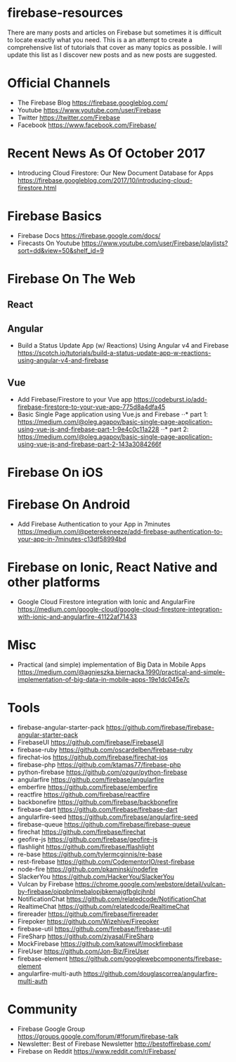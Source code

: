 # firebase-resources
There are many posts and articles on Firebase but sometimes it is difficult to locate exactly what you need. This is a an attempt to create a comprehensive list of tutorials that cover as many topics as possible. I will update this list as I discover new posts and as new posts are suggested.
# Official Channels
* The Firebase Blog https://firebase.googleblog.com/
* Youtube https://www.youtube.com/user/Firebase
* Twitter https://twitter.com/Firebase
* Facebook https://www.facebook.com/Firebase/
# Recent News As Of October 2017
* Introducing Cloud Firestore: Our New Document Database for Apps https://firebase.googleblog.com/2017/10/introducing-cloud-firestore.html
# Firebase Basics
* Firebase Docs https://firebase.google.com/docs/
* Firecasts On Youtube https://www.youtube.com/user/Firebase/playlists?sort=dd&view=50&shelf_id=9
# Firebase On The Web
## React

## Angular
* Build a Status Update App (w/ Reactions) Using Angular v4 and Firebase https://scotch.io/tutorials/build-a-status-update-app-w-reactions-using-angular-v4-and-firebase

## Vue
* Add Firebase/Firestore to your Vue app https://codeburst.io/add-firebase-firestore-to-your-vue-app-775d8a4dfa45
* Basic Single Page application using Vue.js and Firebase
⋅⋅* part 1: https://medium.com/@oleg.agapov/basic-single-page-application-using-vue-js-and-firebase-part-1-9e4c0c11a228
⋅⋅* part 2: https://medium.com/@oleg.agapov/basic-single-page-application-using-vue-js-and-firebase-part-2-143a3084266f
# Firebase On iOS

# Firebase On Android
* Add Firebase Authentication to your App in 7minutes https://medium.com/@peterekeneeze/add-firebase-authentication-to-your-app-in-7minutes-c13df58994bd
# Firebase on Ionic, React Native and other platforms
* Google Cloud Firestore integration with Ionic and AngularFire https://medium.com/google-cloud/google-cloud-firestore-integration-with-ionic-and-angularfire-41122af71433

# Misc
* Practical (and simple) implementation of Big Data in Mobile Apps https://medium.com/@agnieszka.biernacka.1990/practical-and-simple-implementation-of-big-data-in-mobile-apps-19e1dc045e7c

# Tools
* firebase-angular-starter-pack https://github.com/firebase/firebase-angular-starter-pack
* FirebaseUI https://github.com/firebase/FirebaseUI
* firebase-ruby https://github.com/oscardelben/firebase-ruby
* firechat-ios https://github.com/firebase/firechat-ios
* firebase-php https://github.com/ktamas77/firebase-php
* python-firebase https://github.com/ozgur/python-firebase
* angularfire https://github.com/firebase/angularfire
* emberfire https://github.com/firebase/emberfire
* reactfire https://github.com/firebase/reactfire
* backbonefire https://github.com/firebase/backbonefire
* firebase-dart https://github.com/firebase/firebase-dart
* angularfire-seed https://github.com/firebase/angularfire-seed
* firebase-queue https://github.com/firebase/firebase-queue
* firechat https://github.com/firebase/firechat
* geofire-js https://github.com/firebase/geofire-js
* flashlight https://github.com/firebase/flashlight
* re-base https://github.com/tylermcginnis/re-base
* rest-firebase https://github.com/CodementorIO/rest-firebase
* node-fire https://github.com/pkaminski/nodefire
* SlackerYou https://github.com/HackerYou/SlackerYou
* Vulcan by Firebase https://chrome.google.com/webstore/detail/vulcan-by-firebase/oippbnlmebalopjbkemajgfbglcjhnbl
* NotificationChat https://github.com/relatedcode/NotificationChat
* RealtimeChat https://github.com/relatedcode/RealtimeChat
* firereader https://github.com/firebase/firereader
* Firepoker https://github.com/Wizehive/Firepoker
* firebase-util https://github.com/firebase/firebase-util
* FireSharp https://github.com/ziyasal/FireSharp
* MockFirebase https://github.com/katowulf/mockfirebase
* FireUser https://github.com/Jon-Biz/FireUser
* firebase-element https://github.com/googlewebcomponents/firebase-element
* angularfire-multi-auth https://github.com/douglascorrea/angularfire-multi-auth


# Community
* Firebase Google Group https://groups.google.com/forum/#!forum/firebase-talk
* Newsletter: Best of Firebase Newsletter http://bestoffirebase.com/
* Firebase on Reddit https://www.reddit.com/r/Firebase/
